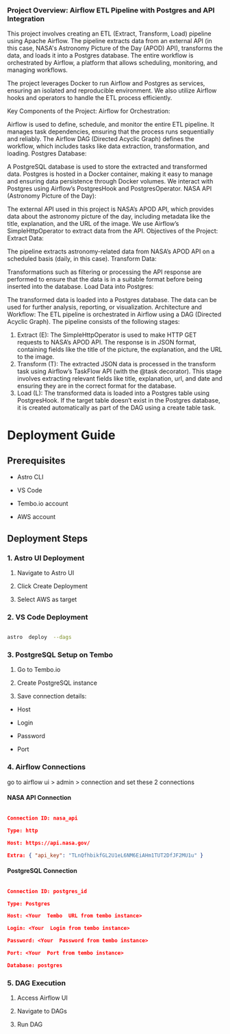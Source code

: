 ### Project Overview: Airflow ETL Pipeline with Postgres and API Integration

This project involves creating an ETL (Extract, Transform, Load) pipeline using Apache Airflow. The pipeline extracts data from an external API (in this case, NASA's Astronomy Picture of the Day (APOD) API), transforms the data, and loads it into a Postgres database. The entire workflow is orchestrated by Airflow, a platform that allows scheduling, monitoring, and managing workflows.

The project leverages Docker to run Airflow and Postgres as services, ensuring an isolated and reproducible environment. We also utilize Airflow hooks and operators to handle the ETL process efficiently.

Key Components of the Project:
Airflow for Orchestration:

Airflow is used to define, schedule, and monitor the entire ETL pipeline. It manages task dependencies, ensuring that the process runs sequentially and reliably.
The Airflow DAG (Directed Acyclic Graph) defines the workflow, which includes tasks like data extraction, transformation, and loading.
Postgres Database:

A PostgreSQL database is used to store the extracted and transformed data.
Postgres is hosted in a Docker container, making it easy to manage and ensuring data persistence through Docker volumes.
We interact with Postgres using Airflow’s PostgresHook and PostgresOperator.
NASA API (Astronomy Picture of the Day):

The external API used in this project is NASA’s APOD API, which provides data about the astronomy picture of the day, including metadata like the title, explanation, and the URL of the image.
We use Airflow’s SimpleHttpOperator to extract data from the API.
Objectives of the Project:
Extract Data:

The pipeline extracts astronomy-related data from NASA’s APOD API on a scheduled basis (daily, in this case).
Transform Data:

Transformations such as filtering or processing the API response are performed to ensure that the data is in a suitable format before being inserted into the database.
Load Data into Postgres:

The transformed data is loaded into a Postgres database. The data can be used for further analysis, reporting, or visualization.
Architecture and Workflow:
The ETL pipeline is orchestrated in Airflow using a DAG (Directed Acyclic Graph). The pipeline consists of the following stages:

1. Extract (E):
   The SimpleHttpOperator is used to make HTTP GET requests to NASA’s APOD API.
   The response is in JSON format, containing fields like the title of the picture, the explanation, and the URL to the image.
2. Transform (T):
   The extracted JSON data is processed in the transform task using Airflow’s TaskFlow API (with the @task decorator).
   This stage involves extracting relevant fields like title, explanation, url, and date and ensuring they are in the correct format for the database.
3. Load (L):
   The transformed data is loaded into a Postgres table using PostgresHook.
   If the target table doesn’t exist in the Postgres database, it is created automatically as part of the DAG using a create table task.

# Deployment Guide

## Prerequisites

- Astro CLI

- VS Code

- Tembo.io account

- AWS account

## Deployment Steps

### 1. Astro UI Deployment

1. Navigate to Astro UI

2. Click Create Deployment

3. Select AWS as target

### 2. VS Code Deployment

```bash

astro  deploy  --dags

```

### 3. PostgreSQL Setup on Tembo

1. Go to Tembo.io

2. Create PostgreSQL instance

3. Save connection details:

- Host

- Login

- Password

- Port

### 4. Airflow Connections

go to airflow ui > admin > connection and set these 2 connections

#### NASA API Connection

```json

Connection ID: nasa_api

Type: http

Host: https://api.nasa.gov/

Extra: { "api_key": "TLnQfhbikfGL2U1eL6NM6EiAHm1TUT2DfJF2MU1u" }

```

#### PostgreSQL Connection

```json

Connection ID: postgres_id

Type: Postgres

Host: <Your  Tembo  URL from tembo instance>

Login: <Your  Login from tembo instance>

Password: <Your  Password from tembo instance>

Port: <Your  Port from tembo instance>

Database: postgres

```

### 5. DAG Execution

1. Access Airflow UI

2. Navigate to DAGs

3. Run DAG
